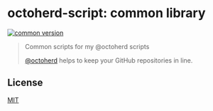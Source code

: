 # octoherd-script: common library

[![common version](https://img.shields.io/github/package-json/v/stoe/octoherd-scripts?filename=scripts%2Fcommon%2Fpackage.json)](https://github.com/stoe/octoherd-scripts/pkgs/npm/octoherd-script-common)

> Common scripts for my @octoherd scripts
>
> [@octoherd](https://github.com/octoherd/) helps to keep your GitHub repositories in line.

## License

[MIT](license)
